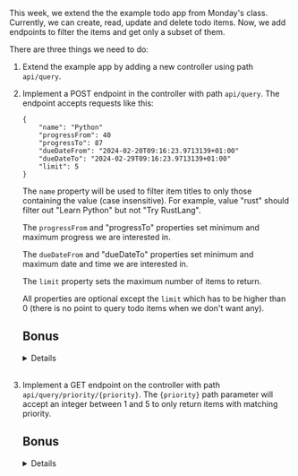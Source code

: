 This week, we extend the the example todo app from Monday's class.
Currently, we can create, read, update and delete todo items.
Now, we add endpoints to filter the items and get only a subset of them.

There are three things we need to do:

1. Extend the example app by adding a new controller using path `api/query`.

2. Implement a POST endpoint in the controller with path `api/query`. The endpoint accepts requests like this:

    ```
    {
        "name": "Python"
        "progressFrom": 40
        "progressTo": 87
        "dueDateFrom": "2024-02-20T09:16:23.9713139+01:00"
        "dueDateTo": "2024-02-29T09:16:23.9713139+01:00"
        "limit": 5
    }
    ```

    The `name` property will be used to filter item titles to only those containing the value (case insensitive).
    For example, value "rust" should filter out "Learn Python" but not "Try RustLang".

    The `progressFrom` and "progressTo" properties set minimum and maximum progress we are interested in.
    
    The `dueDateFrom` and "dueDateTo" properties set minimum and maximum date and time we are interested in.

    The `limit` property sets the maximum number of items to return.

    All properties are optional except the `limit` which has to be higher than 0 (there is no point to query todo items when we don't want any).

    ## Bonus
    <details>

        Add validations to other properties (besides the `limit`) too and spare users from confusion why they don't get what they expected.

    </details>
    <br/>

3. Implement a GET endpoint on the controller with path `api/query/priority/{priority}`.
    The `{priority}` path parameter will accept an integer between 1 and 5 to only return items with matching priority.

    ## Bonus
    <details>
        
        Add URL query parameter "limit" to let users set how many items can be returned.
        An example URL: `http:localhost:5000/api/query/priority/3?limit=20`

    </details>
